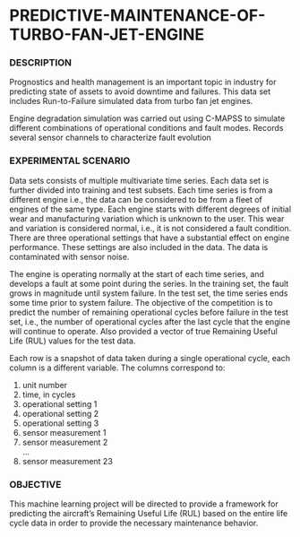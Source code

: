 # PREDICTIVE-MAINTENANCE-OF-TURBO-FAN-JET-ENGINE

### DESCRIPTION

Prognostics and health management is an important topic in industry for predicting state of assets to avoid downtime and failures. This data set includes Run-to-Failure simulated data from turbo fan jet engines.

Engine degradation simulation was carried out using C-MAPSS to simulate different combinations of operational conditions and fault modes. Records several sensor channels to characterize fault evolution

### EXPERIMENTAL SCENARIO

Data sets consists of multiple multivariate time series. Each data set is further divided into training and test subsets. Each time series is from a different engine i.e., the data can be considered to be from a fleet of engines of the same type. Each engine starts with different degrees of initial wear and manufacturing variation which is unknown to the user. This wear and variation is considered normal, i.e., it is not considered a fault condition. There are three operational settings that have a substantial effect on engine performance. These settings are also included in the data. The data is contaminated with sensor noise.

The engine is operating normally at the start of each time series, and develops a fault at some point during the series. In the training set, the fault grows in magnitude until system failure. In the test set, the time series ends some time prior to system failure. The objective of the competition is to predict the number of remaining operational cycles before failure in the test set, i.e., the number of operational cycles after the last cycle that the engine will continue to operate. Also provided a vector of true Remaining Useful Life (RUL) values for the test data.

Each row is a snapshot of data taken during a single operational cycle, each column is a different variable. The columns correspond to:
1) unit number<br>
2) time, in cycles<br>
3) operational setting 1<br>
4) operational setting 2<br>
5) operational setting 3<br>
6) sensor measurement 1<br>
7) sensor measurement 2<br>
…<br>
28) sensor measurement 23

### OBJECTIVE

This machine learning project will be directed to provide a framework for predicting the aircraft’s Remaining Useful Life (RUL) based on the entire life cycle data in order to provide the necessary maintenance behavior.

